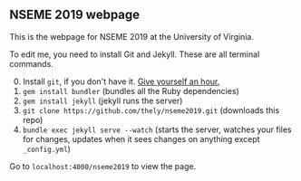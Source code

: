 ## NSEME 2019 webpage

This is the webpage for NSEME 2019 at the University of Virginia.

To edit me, you need to install Git and Jekyll. These are all terminal commands.

0. Install `git`, if you don't have it. [Give yourself an hour.](https://git-scm.com/book/en/v2/Getting-Started-Installing-Git)
1. `gem install bundler` (bundles all the Ruby dependencies)
2. `gem install jekyll` (jekyll runs the server)
3. `git clone https://github.com/thely/nseme2019.git` (downloads this repo)
4. `bundle exec jekyll serve --watch` (starts the server, watches your files for changes, updates when it sees changes on anything except `_config.yml`)

Go to `localhost:4000/nseme2019` to view the page. 
